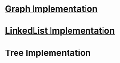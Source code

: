 <h1><a href="">Graph Implementation</a></h1>
<h1><a href="https://github.com/tanaykulkarni27/Python-Coding/blob/master/LinkedList.py">LinkedList Implementation</a></h1>
<h1><a>Tree Implementation</a></h1>
